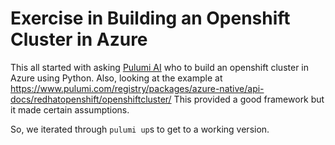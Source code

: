 # Exercise in Building an Openshift Cluster in Azure
This all started with asking [Pulumi AI](https://www.pulumi.com/ai/) who to build an openshift cluster in Azure using Python.
Also, looking at the example at https://www.pulumi.com/registry/packages/azure-native/api-docs/redhatopenshift/openshiftcluster/ 
This provided a good framework but it made certain assumptions.

So, we iterated through `pulumi up`s to get to a working version.